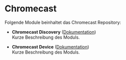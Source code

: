 # Chromecast

Folgende Module beinhaltet das Chromecast Repository:

- __Chromecast Discovery__ ([Dokumentation](Chromecast%20Discovery))  
	Kurze Beschreibung des Moduls.

- __Chromecast Device__ ([Dokumentation](Chromecast%20Device))  
	Kurze Beschreibung des Moduls.